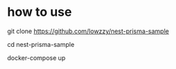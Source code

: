 # how to use
git clone https://github.com/lowzzy/nest-prisma-sample

cd nest-prisma-sample

docker-compose up

